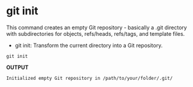 # git init
This command creates an empty Git repository - basically a .git directory with subdirectories for objects, refs/heads, refs/tags, and template files.
* git init: Transform the current directory into a Git repository.

```
git init
```
**OUTPUT**
```
Initialized empty Git repository in /path/to/your/folder/.git/
```
